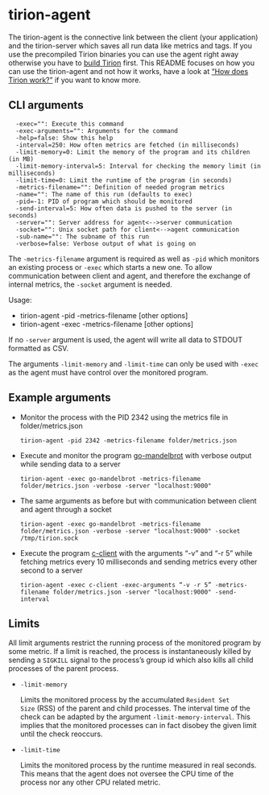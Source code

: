 # tirion-agent

The tirion-agent is the connective link between the client (your application) and the tirion-server which saves all run data like metrics and tags. If you use the precompiled Tirion binaries you can use the agent right away otherwise you have to [build Tirion](/#how-to-build-tirion) first. This README focuses on how you can use the tirion-agent and not how it works, have a look at [“How does Tirion work?”](/#how-does-tirion-work) if you want to know more.

## CLI arguments

```
  -exec="": Execute this command
  -exec-arguments="": Arguments for the command
  -help=false: Show this help
  -interval=250: How often metrics are fetched (in milliseconds)
  -limit-memory=0: Limit the memory of the program and its children (in MB)
  -limit-memory-interval=5: Interval for checking the memory limit (in milliseconds)
  -limit-time=0: Limit the runtime of the program (in seconds)
  -metrics-filename="": Definition of needed program metrics
  -name="": The name of this run (defaults to exec)
  -pid=-1: PID of program which should be monitored
  -send-interval=5: How often data is pushed to the server (in seconds)
  -server="": Server address for agent<-->server communication
  -socket="": Unix socket path for client<-->agent communication
  -sub-name="": The subname of this run
  -verbose=false: Verbose output of what is going on
```

The <code>-metrics-filename</code> argument is required as well as <code>-pid</code> which monitors an existing process or <code>-exec</code> which starts a new one. To allow communication between client and agent, and therefore the exchange of internal metrics, the <code>-socket</code> argument is needed.

Usage:

* tirion-agent -pid <pid> -metrics-filename <json file> [other options]
* tirion-agent -exec <program> -metrics-filename <json file> [other options]

If no <code>-server</code> argument is used, the agent will write all data to STDOUT formatted as CSV.

The arguments <code>-limit-memory</code> and <code>-limit-time</code> can only be used with <code>-exec</code> as the agent must have control over the monitored program.

## Example arguments

* Monitor the process with the PID 2342 using the metrics file in folder/metrics.json
	<pre><code>tirion-agent -pid 2342 -metrics-filename folder/metrics.json</code></pre>

* Execute and monitor the program [go-mandelbrot](/examples/go-mandelbrot) with verbose output while sending data to a server
	<pre><code>tirion-agent -exec go-mandelbrot -metrics-filename folder/metrics.json -verbose -server "localhost:9000"</code></pre>

* The same arguments as before but with communication between client and agent through a socket
	<pre><code>tirion-agent -exec go-mandelbrot -metrics-filename folder/metrics.json -verbose -server "localhost:9000" -socket /tmp/tirion.sock</code></pre>

* Execute the program [c-client](/clients/c-client) with the arguments “-v” and “-r 5” while fetching metrics every 10 milliseconds and sending metrics every other second to a server
	<pre><code>tirion-agent -exec c-client -exec-arguments “-v -r 5” -metrics-filename folder/metrics.json -server "localhost:9000" -send-interval</code></pre>

## Limits

All limit arguments restrict the running process of the monitored program by some metric. If a limit is reached, the process is instantaneously killed by sending a <code>SIGKILL</code> signal to the process’s group id which also kills all child processes of the parent process.

* <code>-limit-memory</code>

    Limits the monitored process by the accumulated <code>Resident Set Size</code> (RSS) of the parent and child processes. The interval time of the check can be adapted by the argument <code>-limit-memory-interval</code>. This implies that the monitored processes can in fact disobey the given limit until the check reoccurs.

* <code>-limit-time</code>

    Limits the monitored process by the runtime measured in real seconds. This means that the agent does not oversee the CPU time of the process nor any other CPU related metric.

